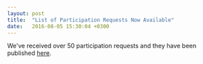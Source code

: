 ```yaml
---
layout: post
title:  "List of Participation Requests Now Available"
date:   2016-08-05 15:30:04 +0300
---
```


We've received over 50 participation requests and they have been published [here](../participants/).